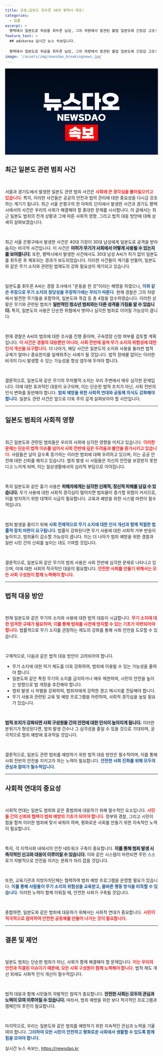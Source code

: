 ```yaml
---
title: 운동…일본도 휘두른 30대 평택서 체포!
categories:
  - 법률
excerpt: >
  평택에서 일본도로 허공을 휘두른 남성, 그의 차량에서 발견된 불법 일본도에 긴장감 고조! 범행 동기와 함께 드러나는 충격적인 진실은? 클릭해 확인하세요!
feature_text: >
  ## adskorea 실시간 뉴스 속보입니다.

  평택에서 일본도로 허공을 휘두른 남성, 그의 차량에서 발견된 불법 일본도에 긴장감 고조! 범행 동기와 함께 드러나는 충격적인 진실은? 클릭해 확인하세요!
image: '/assets/img/newsdao_breakingnews.jpg'
---
```


<p><img src="/assets/img/newsdao_breakingnews.jpg" alt="adskorea 속보" /></p>

<h2 data-ke-size="size26">최근 일본도 관련 범죄 사건</h2>

<p data-ke-size="size16">&nbsp;</p>

<p>서울과 경기도에서 발생한 일본도 관련 범죄 사건은 <b><span style="color: #ee2323;">사회에 큰 경각심을 불러일으키고 있습니다.</span></b> 특히, 이러한 사건들은 공공의 안전과 법의 관리에 대한 중요성을 다시금 강조하는 계기가 됩니다. 최근 서울 은평구의 한 아파트 단지에서 발생한 사건과 경기도 평택시에서의 사건은 우리의 사회가 해결해야 할 중대한 문제를 시사합니다. 이 글에서는 최근 일본도 범죄의 전개 상황과 그에 따른 사회적 영향, 그리고 법적 대응 방안에 대해 상세히 살펴보겠습니다.</p>

<p data-ke-size="size16">&nbsp;</p>

<p>최근 서울 은평구에서 발생한 사건은 40대 가장이 30대 남성에게 일본도로 공격을 받아 숨지는 비극적 사건입니다. 이 사건은 <b><span style="background-color: #21538527;">미허가 무기가 사회에서 어떻게 사용될 수 있는지를 보여줍니다.</span></b>  또한, 평택시에서 발생한 사건에서도 30대 남성 A씨가 허가 없이 일본도를 휘두른 후 체포되는 경과가 보도되었습니다. 이러한 사건들이 계기를 만들어, 일본도와 같은 무기 소지와 관련된 법제도의 강화 필요성이 제기되고 있습니다. </p>

<p data-ke-size="size16">&nbsp;</p>

<p>일본도를 휘두른 A씨는 경찰 조사에서 "운동을 한 것"이라는 해명을 하였으나, <b><span style="color: #1a5490;">이와 같은 주장으로 무기 소지의 정당성을 주장하기에는 무리가 따른다.</span></b> 현재 경찰은 그의 차량에서 발견한 무기들을 포함하여, 일본도와 목검 등 총 4점을 압수하였습니다. 이러한 상황은 무기와 관련된 범죄가 <b><span style="background-color: #21538527;">일반적인 청소년 범죄와는 다른 성격을 가짐을 알 수 있습니다.</span></b> 특히, 일본도의 사용은 단순한 위협에서 벗어나 심각한 범죄로 이어질 가능성이 큽니다.</p>

<p data-ke-size="size16">&nbsp;</p>

<p>현재 경찰은 A씨의 범죄에 대한 조사를 진행 중이며, 구속영장 신청 여부를 검토할 계획입니다. <b><span style="color: #ee2323;">이 사건은 경찰의 대응뿐만 아니라, 사회 전반에 걸쳐 무기 소지의 위험성에 대한 인식 개선을 요구합니다.</span></b> 더 나아가, 해당 사건은 일본도의 소지와 사용을 둘러싼 법적 규제가 얼마나 중요한지를 일깨워주는 사례가 될 것입니다. 법적 장애물 없이는 이러한 비극이 다시 발생할 수 있는 가능성을 항상 염두에 두어야 합니다.</p>

<p data-ke-size="size16">&nbsp;</p>

<p>결론적으로, 일본도와 같은 무기의 무차별적 소지는 우리 주변에서 매우 심각한 문제입니다. 이에 대한 효과적인 대응이 요구되며, 이는 단순한 법적 조치가 아닌, 사회 전반의 인식 변화를 동반해야 합니다. <b><span style="color: #1a5490;">범죄 예방을 위한 사회적 연대와 공동체 의식도 강화해야 합니다.</span></b> 일본도 관련 사건은 앞으로 더욱 주의 깊게 살펴보아야 할 사안입니다. </p>

<hr />

<h2 data-ke-size="size26">일본도 범죄의 사회적 영향</h2>

<p data-ke-size="size16">&nbsp;</p>

<p>최근 일본도와 관련된 범죄들은 우리의 사회에 심각한 영향을 미치고 있습니다. <b><span style="color: #ee2323;">이러한 문제는 단순히 법적 이슈를 넘어서 사회 전반에 깊은 두려움과 불안을 증가시키고 있습니다.</span></b> 사람들은 날이 갈수록 증가하는 이러한 범죄에 대해 우려하고 있으며, 이는 공공 안전에 대한 신뢰를 해치고 있습니다. 범죄 발생 시 사람들은 자신의 안전을 보장받지 못한다고 느끼게 되며, 이는 일상생활에서의 심리적 부담으로 이어집니다.</p>

<p data-ke-size="size16">&nbsp;</p>

<p>특히 일본도와 같은 흉기 사용은 <b><span style="background-color: #21538527;">피해자에게는 심각한 신체적, 정신적 피해를 남길 수 있습니다.</span></b> 무기 사용에 대한 사회적 경각심이 떨어지면 범죄율이 증가할 위험이 커지므로, 이를 방지하기 위한 대책이 시급히 필요합니다. 교육과 예방을 위한 시스템 마련이 필수적입니다.</p>

<p data-ke-size="size16">&nbsp;</p>

<p>범죄 발생을 줄이기 위해 <b><span style="color: #1a5490;">사회 전체적으로 무기 소지에 대한 인식 개선과 함께 적절한 법률적 장치 마련이 요구됩니다.</span></b> 법률이 강화된다면 무기 사용에 대한 사회적 거부 반응이 높아지고, 범죄율이 감소할 가능성이 큽니다. 이는 더 나아가 범죄 예방을 위한 경찰과 일반 시민 간의 신뢰를 높이는 데도 기여할 것입니다.</p>

<p data-ke-size="size16">&nbsp;</p>

<p>결론적으로, 일본도와 같은 무기의 범죄 사용은 사회 전반에 심각한 문제로 나타나고 있으며, 이에 대한 사회의 적극적인 대응이 필요합니다. <b><span style="color: #ee2323;">안전한 사회를 만들기 위해서는 모든 사회 구성원이 함께 노력해야 합니다.</span></b></p>

<hr />

<h2 data-ke-size="size26">법적 대응 방안</h2>

<p data-ke-size="size16">&nbsp;</p>

<p>현재 일본도와 같은 무기의 소지와 사용에 대한 법적 대응이 시급합니다. <b><span style="color: #ee2323;">무기 소지에 대한 엄격한 규제가 필요하며, 이를 통해 범죄를 사전에 방지할 수 있는 기초가 마련되어야 합니다.</span></b> 법률적으로 무기 소지를 관장하는 제도의 강화를 통해 사회 안전을 도모할 수 있습니다.</p>

<p data-ke-size="size16">&nbsp;</p>

<p>구체적으로, 다음과 같은 법적 대응 방안이 고려되어야 합니다.</p>

<ul>
    <li>무기 소지에 대한 허가 제도를 더욱 강화하여, 범죄에 이용될 수 있는 가능성을 줄여야 합니다.</li>
    <li>일본도와 같은 특정 무기의 소지를 금지하거나 매우 제한하여, 시민의 안전을 높이는 방향으로 법 개정을 추진해야 합니다.</li>
    <li>범죄 발생 시 처벌을 강화하여, 범죄자에게 강력한 경고 메시지를 전달해야 합니다.</li>
    <li>무기 사용과 관련된 교육 및 예방 프로그램을 마련하여, 사회적 경각심을 높일 필요가 있습니다.</li>
</ul>

<p data-ke-size="size16">&nbsp;</p>

<p><b><span style="background-color: #21538527;">법적 조치가 강화되면 사회 구성원들 간의 안전에 대한 인식이 높아지게 됩니다.</span></b> 이러한 분위기가 형성된다면, 범죄 발생 건수나 그 심각성을 줄일 수 있을 것으로 기대되며, 궁극적으로 범죄 예방에 효과적일 것입니다. </p>

<p data-ke-size="size16">&nbsp;</p>

<p>결론적으로, 일본도 관련 범죄를 예방하기 위한 법적 대응 방안은 필수적이며, 이를 통해 사회 전반의 안전을 지키고자 하는 노력이 필요합니다. <b><span style="color: #1a5490;">안전한 사회 진화를 위해 모두의 관심과 참여가 필수적입니다.</span></b></p>

<hr />

<h2 data-ke-size="size26">사회적 연대의 중요성</h2>

<p data-ke-size="size16">&nbsp;</p>

<p>사회적 연대는 일본도 범죄와 같은 중범죄에 대응하기 위해 필수적인 요소입니다. <b><span style="color: #ee2323;">시민들 간의 신뢰와 협력이 범죄 예방의 기초가 되어야 합니다.</span></b> 정부와 경찰, 그리고 시민이 힘을 합쳐 이러한 범죄에 맞서 싸워야 하며, 평화로운 사회를 만들기 위한 지속적인 노력이 필요합니다.</p>

<p data-ke-size="size16">&nbsp;</p>

<p>특히, 각 지역사회 내에서의 안전 네트워크 구축이 중요합니다. <b><span style="background-color: #21538527;">이를 통해 범죄 발생 시 즉각적인 신고와 대응이 이루어질 수 있습니다.</span></b> 이와 같은 시스템이 마련되면 주민 스스로가 자발적으로 안전을 지키는 문화가 자리 잡을 것입니다.</p>

<p data-ke-size="size16">&nbsp;</p>

<p>또한, 교육기관과 지방자치단체는 협력하여 범죄 예방 프로그램을 운영할 필요가 있습니다. <b><span style="color: #1a5490;">이를 통해 사람들이 무기 소지의 위험성을 교육받고, 올바른 행동 방식을 터득할 수 있습니다.</span></b> 이러한 노력이 함께 이뤄질 때, 안전한 사회가 구축될 것입니다.</p>

<p data-ke-size="size16">&nbsp;</p>

<p>종합하면, 일본도와 같은 범죄에 대응하기 위해서는 사회적 연대가 중요합니다. <b><span style="color: #ee2323;">시민이 적극적으로 참여하여 안전한 공동체를 만들어 나가는 것이 필요합니다.</span></b></p>

<hr />

<h2 data-ke-size="size26">결론 및 제언</h2>

<p data-ke-size="size16">&nbsp;</p>

<p>일본도 범죄는 단순한 범죄가 아닌, 사회가 함께 해결해야 할 문제입니다. <b><span style="color: #ee2323;">이는 우리의 안전과 직결된 이슈이기 때문에, 모든 사회 구성원이 함께 노력해야 합니다.</span></b> 법적 제도 개선 외에도 사회적 인식 개선이 필수적입니다.</p>

<p data-ke-size="size16">&nbsp;</p>

<p>법적 대응과 함께 시민들의 자발적인 참여가 중요합니다. <b><span style="background-color: #21538527;">안전한 사회는 모두의 관심과 노력이 모여 이루어질 수 있습니다.</span></b> 따라서, 범죄 예방을 위한 보다 적극적인 프로그램과 캠페인의 추진이 필요합니다. </p>

<p data-ke-size="size16">&nbsp;</p>

<p>마지막으로, 우리는 일본도와 같은 범죄를 예방하기 위한 지속적인 관심과 노력을 기울여야 합니다. <b><span style="color: #1a5490;">그리하여 모든 시민이 안전하고 평화로운 사회에서 생활할 수 있도록 함께 힘을 모아야 합니다.</span></b></p>
실시간 뉴스 속보는, <a href="https://newsdao.kr" rel="dofollow">https://newsdao.kr</a>


